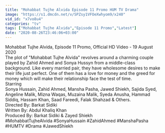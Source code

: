 ```yaml
---
title: "Mohabbat Tujhe Alvida Episode 11 Promo HUM TV Drama"
image: "https://s1.dmcdn.net/v/SPZsy1VFOeXwhyom9/x240"
vid_id: "x7vo8u4"
categories: "tv"
tags: ["Mohabbat Tujhe Alvida","Episode 11 Promo","Latest"]
date: "2020-08-26T23:46:06+03:00"
---
```

Mohabbat Tujhe Alvida, Episode 11 Promo, Official HD Video - 19 August 2020   <br>The plot of &quot;Mohabbat Tujhe Alvida&quot; revolves around a charming couple played by Zahid Ahmed and Sonya Hussyn from a middle-class background. Like every married pair, they have wholesome desires to make their life just perfect. One of them has a love for money and the greed for money which will make their relationship face the test of time.  <br>Starring  <br>Sonya Hussain, Zahid Ahmed, Mansha Pasha, Jawed Shiekh, Sajida Syed, Angeline Malik, Mizna Waqas, Muzaina Malik, Syeda Anusha, Hammad Siddiq, Hassam Khan, Saad Fareedi, Falak Shahzad &amp; Others.  <br>Directed By: Barkat Sidiki  <br>Written By: Abdul Khaliq Khan  <br>Produced By: Barkat Sidiki &amp; Zayed Shiekh  <br>#MohabbatTujheAlvida #SonyaHussain #ZahidAhmed #ManshaPasha #HUMTV #Drama #JawedShiekh
